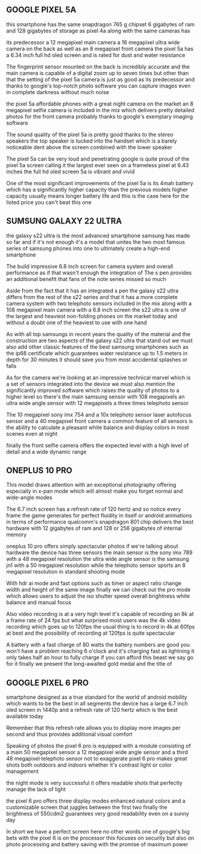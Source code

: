 






## GOOGLE PIXEL 5A

this smartphone has the same snapdragon 765 g chipset 6 gigabytes of
ram and 128 gigabytes of storage as pixel 4a along with the same cameras has


its predecessor a 12 megapixel main camera a 16 megapixel ultra wide camera on the back as well as an 8 megapixel front camera the pixel 5a has a 6.34 inch full hd oled screen and is rated for dust and water resistance


 The fingerprint sensor mounted on the back is incredibly accurate and the main camera is capable of a digital zoom up to seven times but other than that the setting of the pixel 5a camera is just as good as its predecessor and thanks to google's top-notch photo software you can capture images even in complete darkness without much noise


the pixel 5a affordable phones with a great night camera on the market an
8 megapixel selfie camera is included in the mix which delivers pretty detailed photos for the front camera probably thanks to google's exemplary imaging software

The sound quality of the pixel 5a is pretty good thanks to the stereo speakers the top speaker is tucked into the handset which is a barely noticeable dent above the screen combined with the lower speaker


The pixel 5a can be very loud and penetrating google is quite proud of the pixel 5a screen calling it the largest ever seen on a frameless pixel at 6.43 inches the full hd oled screen 5a is vibrant and vivid 


One of the most significant improvements of the pixel 5a is its 4mah battery which has a significantly higher capacity than the previous models higher capacity usually means longer battery life and this is the case here for the listed price you can't beat this one





## SUMSUNG GALAXY 22 ULTRA
 
the galaxy s22 ultra is the most advanced smartphone samsung has made so far and if it's not enough it's a model that unites the two most famous series of samsung phones into one to ultimately create a high-end smartphone 


The build impressive 6.8 inch screen for camera system and overall performance as if that wasn't enough the integration of The s pen provides an additional benefit that fans of the note series missed so much


Aside from the fact that it has an integrated s pen the galaxy s22 ultra
differs from the rest of the s22 series and that it has a more complete camera system with two telephoto sensors included in the mix along with a 108 megapixel main camera with a 6.8 inch screen the s22 ultra is one of the largest and heaviest non-folding phones on the market today and without a doubt one of the heaviest to use with one hand




As with all top samsungs in recent years the quality of the material and the
construction are two aspects of the galaxy s22 ultra that stand out we must
also add other classic features of the best samsung smartphones such as the ip68 certificate which guarantees water resistance up to 1.5 meters in depth for 30 minutes it should save you from most accidental splashes or falls


As for the camera we're looking at an impressive technical marvel which is a set of sensors integrated into the device we must also mention the significantly improved software which raises the quality of photos to a higher level so there's the main samsung sensor with 108 megapixels an ultra wide angle sensor with 12 megapixels a three times telephoto sensor

The 10 megapixel sony imx 754 and a 10x telephoto sensor laser autofocus sensor and a 40 megapixel front camera a common feature of all
sensors is the ability to calculate a pleasant white balance and display colors in most scenes even at night


finally the front selfie camera offers the expected level with a high level of
detail and a wide dynamic range











 

## ONEPLUS 10 PRO


This model draws attention with an exceptional photography offering
especially in x-pan mode which will almost make you forget normal and
wide-angle modes 


The 6.7 inch screen has a refresh rate of 120 hertz and so notice every frame the game generates for perfect fluidity in itself or android animations in terms of performance qualcomm's snapdragon 801 chip delivers the best hardware with 12 gigabytes of ram and 128 or 256
gigabytes of internal memory 

oneplus 10 pro offers simply spectacular photos if we're talking about hardware the device has three sensors the main sensor is the sony imx 789 with a 48 megapixel resolution the ultra wide angle sensor is the samsung jn1 with a 50 megapixel resolution while the telephoto sensor sports an 8 megapixel resolution in standard shooting mode 

With hdr ai mode and fast options such as timer or aspect ratio change width and height of the same image finally we can check out the pro mode which allows users to adjust the iso shutter speed overall brightness white balance and manual focus


Also video recording is at a very high level it's capable of recording an 8k at a frame rate of 24 fps but what surprised most users was the 4k video recording which goes up to 120fps the usual thing is to record in 4k at 60fps at best and the possibility of recording at 120fps is quite
spectacular 


A battery with a fast charge of 80 watts the battery numbers are good you won't have a problem reaching 6 o'clock and it's charging fast as lightning it only takes half an hour to fully charge if you can afford this beast we say go for it finally we present the long-awaited gold medal and
the title of




## GOOGLE PIXEL 6 PRO

smartphone designed as a true standard for the world of android mobility which wants to be the best in all segments the device has a large 6.7 inch oled screen in 1440p and a refresh rate of 120 hertz which is the best available today


Remember that this refresh rate allows you to display more images per second and thus provides additional visual comfort 


Speaking of photos the pixel 6 pro is equipped with a module consisting
of a main 50 megapixel sensor a 12 megapixel wide angle sensor and a third 48 megapixel telephoto sensor not to exaggerate pixel 6 pro makes great shots both outdoors and indoors whether it's contrast light or color management




the night mode is very successful it offers readable shots that perfectly manage the
lack of light 

the pixel 6 pro offers three display modes enhanced natural colors and a customizable screen that juggles between the first two finally the brightness of 550cdm2 guarantees very good readability even on a sunny day 



In short we have a perfect screen here no other words one of google's big bets with the pixel 6 is on the processor this focuses on security but also on photo processing and battery saving with the promise of maximum power


